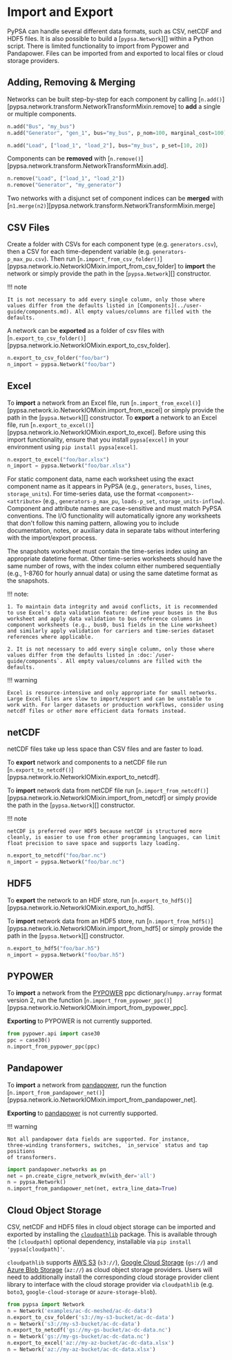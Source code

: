 <!--
SPDX-FileCopyrightText: PyPSA Contributors

SPDX-License-Identifier: CC-BY-4.0
-->

# Import and Export

PyPSA can handle several different data formats, such as CSV, netCDF and HDF5
files. It is also possible to build a [`pypsa.Network`][] within a Python
script. There is limited functionality to import from Pypower and Pandapower.
Files can be imported from and exported to local files or cloud storage
providers.

## Adding, Removing & Merging

Networks can be built step-by-step for each component by calling 
[`n.add()`][pypsa.network.transform.NetworkTransformMixin.remove] to **add** a single or multiple components.

``` py
n.add("Bus", "my_bus")
n.add("Generator", "gen_1", bus="my_bus", p_nom=100, marginal_cost=100)
```

``` py
n.add("Load", ["load_1", "load_2"], bus="my_bus", p_set=[10, 20])
```

Components can be **removed** with [`n.remove()`][pypsa.network.transform.NetworkTransformMixin.add].

``` py
n.remove("Load", ["load_1", "load_2"])
n.remove("Generator", "my_generator")
```

Two networks with a disjunct set of component indices can be **merged** with [`n1.merge(n2)`][pypsa.network.transform.NetworkTransformMixin.merge]

## CSV Files

Create a folder with CSVs for each component type (e.g. `generators.csv`), then a CSV for each time-dependent variable (e.g.
`generators-p_max_pu.csv`). Then run
[`n.import_from_csv_folder()`][pypsa.network.io.NetworkIOMixin.import_from_csv_folder] to **import** the network or simply provide the path in the [`pypsa.Network`][] constructor.

!!! note

    It is not necessary to add every single column, only those where values differ from the defaults listed in [Components](../user-guide/components.md). All empty values/columns are filled with the defaults.

A network can be **exported** as a folder of csv files with [`n.export_to_csv_folder()`][pypsa.network.io.NetworkIOMixin.export_to_csv_folder].

``` py
n.export_to_csv_folder("foo/bar")
n_import = pypsa.Network("foo/bar")
```

## Excel

To **import** a network from an Excel file, run [`n.import_from_excel()`][pypsa.network.io.NetworkIOMixin.import_from_excel] or simply provide the path in the [`pypsa.Network`][] constructor. To **export** a network to an Excel file, run [`n.export_to_excel()`][pypsa.network.io.NetworkIOMixin.export_to_excel]. Before using this import functionality, ensure that you install `pypsa[excel]` in your environment using `pip install pypsa[excel]`.

``` py
n.export_to_excel("foo/bar.xlsx")
n_import = pypsa.Network("foo/bar.xlsx")
```

For static component data, name each worksheet using the exact component name as it appears in PyPSA (e.g., `generators`, `buses`, `lines`, `storage_units`). For time-series data, use the format `<component>-<attribute>` (e.g., `generators-p_max_pu`, `loads-p_set`, `storage_units-inflow`). Component and attribute names are case-sensitive and must match PyPSA conventions. The I/O functionality will automatically ignore any worksheets that don't follow this naming pattern, allowing you to include documentation, notes, or auxiliary data in separate tabs without interfering with the import/export process.

The snapshots worksheet must contain the time-series index using an appropriate datetime format. Other time-series worksheets should have the same number of rows, with the index column either numbered sequentially (e.g., 1-8760 for hourly annual data) or using the same datetime format as the snapshots. 

!!! note:

    1. To maintain data integrity and avoid conflicts, it is recommended to use Excel's data validation feature: define your buses in the Bus worksheet and apply data validation to bus reference columns in component worksheets (e.g., bus0, bus1 fields in the Line worksheet) and similarly apply validation for carriers and time-series dataset references where applicable.

    2. It is not necessary to add every single column, only those where values differ from the defaults listed in :doc:`/user-guide/components`. All empty values/columns are filled with the defaults.

!!! warning
    
    Excel is resource-intensive and only appropriate for small networks. Large Excel files are slow to import/export and can be unstable to work with. For larger datasets or production workflows, consider using netcdf files or other more efficient data formats instead.


## netCDF

netCDF files take up less space than CSV files and are faster to load.

To **export** network and components to a netCDF file run [`n.export_to_netcdf()`][pypsa.network.io.NetworkIOMixin.export_to_netcdf].

To **import** network data from netCDF file run [`n.import_from_netcdf()`][pypsa.network.io.NetworkIOMixin.import_from_netcdf]  or simply provide the path in the [`pypsa.Network`][] constructor.

!!! note

    netCDF is preferred over HDF5 because netCDF is structured more
    cleanly, is easier to use from other programming languages, can limit
    float precision to save space and supports lazy loading.

``` py
n.export_to_netcdf("foo/bar.nc")
n_import = pypsa.Network("foo/bar.nc")
```

## HDF5

To **export** the network to an HDF store, run [`n.export_to_hdf5()`][pypsa.network.io.NetworkIOMixin.export_to_hdf5].

To **import** network data from an HDF5 store, run [`n.import_from_hdf5()`][pypsa.network.io.NetworkIOMixin.import_from_hdf5] or simply provide the path in the [`pypsa.Network`][] constructor.

``` py
n.export_to_hdf5("foo/bar.h5")
n_import = pypsa.Network("foo/bar.h5")
```

## PYPOWER

To **import** a network from the [PYPOWER](https://github.com/rwl/PYPOWER)  ppc dictionary/`numpy.array` format
version 2, run the function [`n.import_from_pypower_ppc()`][pypsa.network.io.NetworkIOMixin.import_from_pypower_ppc].

**Exporting** to PYPOWER is not currently supported.

``` py
from pypower.api import case30
ppc = case30()
n.import_from_pypower_ppc(ppc)
```

## Pandapower

To **import** a network from [pandapower](http://www.pandapower.org/), run the function [`n.import_from_pandapower_net()`][pypsa.network.io.NetworkIOMixin.import_from_pandapower_net].

**Exporting** to [pandapower](http://www.pandapower.org/) is not currently supported.

!!! warning 

    Not all pandapower data fields are supported. For instance,
    three-winding transformers, switches, `in_service` status and tap positions
    of transformers.

``` py
import pandapower.networks as pn
net = pn.create_cigre_network_mv(with_der='all')
n = pypsa.Network()
n.import_from_pandapower_net(net, extra_line_data=True)
```

## Cloud Object Storage

CSV, netCDF and HDF5 files in cloud object storage can be imported and exported
by installing the [`cloudpathlib`](https://cloudpathlib.drivendata.org/stable/)
package. This is available through the `[cloudpath]` optional dependency,
installable via `pip install 'pypsa[cloudpath]'`.

`cloudpathlib` supports [AWS S3](https://aws.amazon.com/s3/) (`s3://`), [Google
Cloud Storage](https://cloud.google.com/storage) (`gs://`) and [Azure Blob
Storage](https://azure.microsoft.com/en-us/products/storage/blobs) (`az://`) as
cloud object storage providers. Users will need to additionally install the
corresponding cloud storage provider client library to interface with the cloud
storage provider via `cloudpathlib` (e.g. `boto3`, `google-cloud-storage` or
`azure-storage-blob`).

``` py
from pypsa import Network
n = Network('examples/ac-dc-meshed/ac-dc-data')
n.export_to_csv_folder('s3://my-s3-bucket/ac-dc-data')
n = Network('s3://my-s3-bucket/ac-dc-data')
n.export_to_netcdf('gs://my-gs-bucket/ac-dc-data.nc')
n = Network('gs://my-gs-bucket/ac-dc-data.nc')
n.export_to_excel('az://my-az-bucket/ac-dc-data.xlsx')
n = Network('az://my-az-bucket/ac-dc-data.xlsx')
```